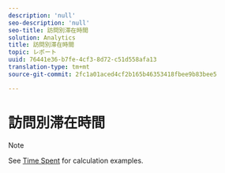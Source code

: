 ```yaml
---
description: 'null'
seo-description: 'null'
seo-title: 訪問別滞在時間
solution: Analytics
title: 訪問別滞在時間
topic: レポート
uuid: 76441e36-b7fe-4cf3-8d72-c51d558afa13
translation-type: tm+mt
source-git-commit: 2fc1a01aced4cf2b165b46353418fbee9b83bee5

---
```



# 訪問別滞在時間

>[!NOTE]
>
>See [Time Spent](/help/components/c-variables/c-metrics/metrics-time-spent.md) for calculation examples.
